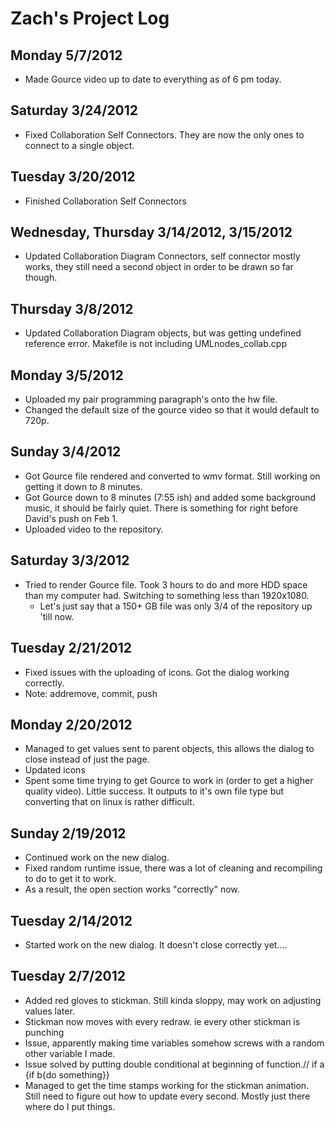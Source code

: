 # Zach's  Project Log #


## Monday 5/7/2012 ##
  * Made Gource video up to date to everything as of 6 pm today.

## Saturday 3/24/2012 ##
  * Fixed Collaboration Self Connectors.  They are now the only ones to connect to a single object.

## Tuesday 3/20/2012 ##
  * Finished Collaboration Self Connectors

## Wednesday, Thursday 3/14/2012, 3/15/2012 ##
  * Updated Collaboration Diagram Connectors, self connector mostly works, they still need a second object in order to be drawn so far though.

## Thursday 3/8/2012 ##
  * Updated Collaboration Diagram objects, but was getting undefined reference error.  Makefile is not including UMLnodes\_collab.cpp


## Monday 3/5/2012 ##
  * Uploaded my pair programming paragraph's onto the hw file.
  * Changed the default size of the gource video so that it would default to 720p.

## Sunday 3/4/2012 ##
  * Got Gource file rendered and converted to wmv format.  Still working on getting it down to 8 minutes.
  * Got Gource down to 8 minutes (7:55 ish) and added some background music, it should be fairly quiet.  There is something for right before David's push on Feb 1.
  * Uploaded video to the repository.

## Saturday 3/3/2012 ##
  * Tried to render Gource file.  Took 3 hours to do and more HDD space than my computer had.  Switching to something less than 1920x1080.
    * Let's just say that a 150+ GB file was only 3/4 of the repository up 'till now.

## Tuesday 2/21/2012 ##
  * Fixed issues with the uploading of icons. Got the dialog working correctly.
  * Note: addremove, commit, push

## Monday 2/20/2012 ##
  * Managed to get values sent to parent objects, this allows the dialog to close instead of just the page.
  * Updated icons
  * Spent some time trying to get Gource to work in (order to get a higher quality video).  Little success.  It outputs to it's own file type but converting that on linux is rather difficult.

## Sunday 2/19/2012 ##
  * Continued work on the new dialog.
  * Fixed random runtime issue, there was a lot of cleaning and recompiling to do to get it to work.
  * As a result, the open section works "correctly" now.

## Tuesday 2/14/2012 ##
  * Started work on the new dialog.  It doesn't close correctly yet....



## Tuesday 2/7/2012 ##
  * Added red gloves to stickman.  Still kinda sloppy, may work on adjusting values later.
  * Stickman now moves with every redraw. ie every other stickman is punching
  * Issue, apparently making time variables somehow screws with a random other variable I made.
  * Issue solved by putting double conditional at beginning of function.// if a {if b{do something}}
  * Managed to get the time stamps working for the stickman animation.  Still need to figure out how to update every second.  Mostly just there where do I put things.